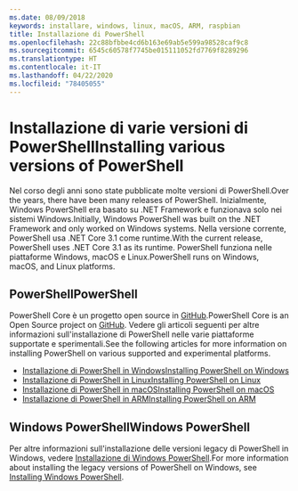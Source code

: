 ```yaml
---
ms.date: 08/09/2018
keywords: installare, windows, linux, macOS, ARM, raspbian
title: Installazione di PowerShell
ms.openlocfilehash: 22c88bfbbe4cd6b163e69ab5e599a98528caf9c8
ms.sourcegitcommit: 6545c60578f7745be015111052fd7769f8289296
ms.translationtype: HT
ms.contentlocale: it-IT
ms.lasthandoff: 04/22/2020
ms.locfileid: "78405055"
---
```

# <a name="installing-various-versions-of-powershell"></a><span data-ttu-id="ab57c-103">Installazione di varie versioni di PowerShell</span><span class="sxs-lookup"><span data-stu-id="ab57c-103">Installing various versions of PowerShell</span></span>

<span data-ttu-id="ab57c-104">Nel corso degli anni sono state pubblicate molte versioni di PowerShell.</span><span class="sxs-lookup"><span data-stu-id="ab57c-104">Over the years, there have been many releases of PowerShell.</span></span> <span data-ttu-id="ab57c-105">Inizialmente, Windows PowerShell era basato su .NET Framework e funzionava solo nei sistemi Windows.</span><span class="sxs-lookup"><span data-stu-id="ab57c-105">Initially, Windows PowerShell was built on the .NET Framework and only worked on Windows systems.</span></span> <span data-ttu-id="ab57c-106">Nella versione corrente, PowerShell usa .NET Core 3.1 come runtime.</span><span class="sxs-lookup"><span data-stu-id="ab57c-106">With the current release, PowerShell uses .NET Core 3.1 as its runtime.</span></span> <span data-ttu-id="ab57c-107">PowerShell funziona nelle piattaforme Windows, macOS e Linux.</span><span class="sxs-lookup"><span data-stu-id="ab57c-107">PowerShell runs on Windows, macOS, and Linux platforms.</span></span>

## <a name="powershell"></a><span data-ttu-id="ab57c-108">PowerShell</span><span class="sxs-lookup"><span data-stu-id="ab57c-108">PowerShell</span></span>

<span data-ttu-id="ab57c-109">PowerShell Core è un progetto open source in [GitHub](https://github.com/powershell/powershell).</span><span class="sxs-lookup"><span data-stu-id="ab57c-109">PowerShell Core is an Open Source project on [GitHub](https://github.com/powershell/powershell).</span></span> <span data-ttu-id="ab57c-110">Vedere gli articoli seguenti per altre informazioni sull'installazione di PowerShell nelle varie piattaforme supportate e sperimentali.</span><span class="sxs-lookup"><span data-stu-id="ab57c-110">See the following articles for more information on installing PowerShell on various supported and experimental platforms.</span></span>

- [<span data-ttu-id="ab57c-111">Installazione di PowerShell in Windows</span><span class="sxs-lookup"><span data-stu-id="ab57c-111">Installing PowerShell on Windows</span></span>](Installing-PowerShell-Core-on-Windows.md)
- [<span data-ttu-id="ab57c-112">Installazione di PowerShell in Linux</span><span class="sxs-lookup"><span data-stu-id="ab57c-112">Installing PowerShell on Linux</span></span>](Installing-PowerShell-Core-on-Linux.md)
- [<span data-ttu-id="ab57c-113">Installazione di PowerShell in macOS</span><span class="sxs-lookup"><span data-stu-id="ab57c-113">Installing PowerShell on macOS</span></span>](Installing-PowerShell-Core-on-macOS.md)
- [<span data-ttu-id="ab57c-114">Installazione di PowerShell in ARM</span><span class="sxs-lookup"><span data-stu-id="ab57c-114">Installing PowerShell on ARM</span></span>](PowerShell-Core-on-ARM.md)

## <a name="windows-powershell"></a><span data-ttu-id="ab57c-115">Windows PowerShell</span><span class="sxs-lookup"><span data-stu-id="ab57c-115">Windows PowerShell</span></span>

<span data-ttu-id="ab57c-116">Per altre informazioni sull'installazione delle versioni legacy di PowerShell in Windows, vedere [Installazione di Windows PowerShell](installing-windows-powershell.md).</span><span class="sxs-lookup"><span data-stu-id="ab57c-116">For more information about installing the legacy versions of PowerShell on Windows, see [Installing Windows PowerShell](installing-windows-powershell.md).</span></span>

